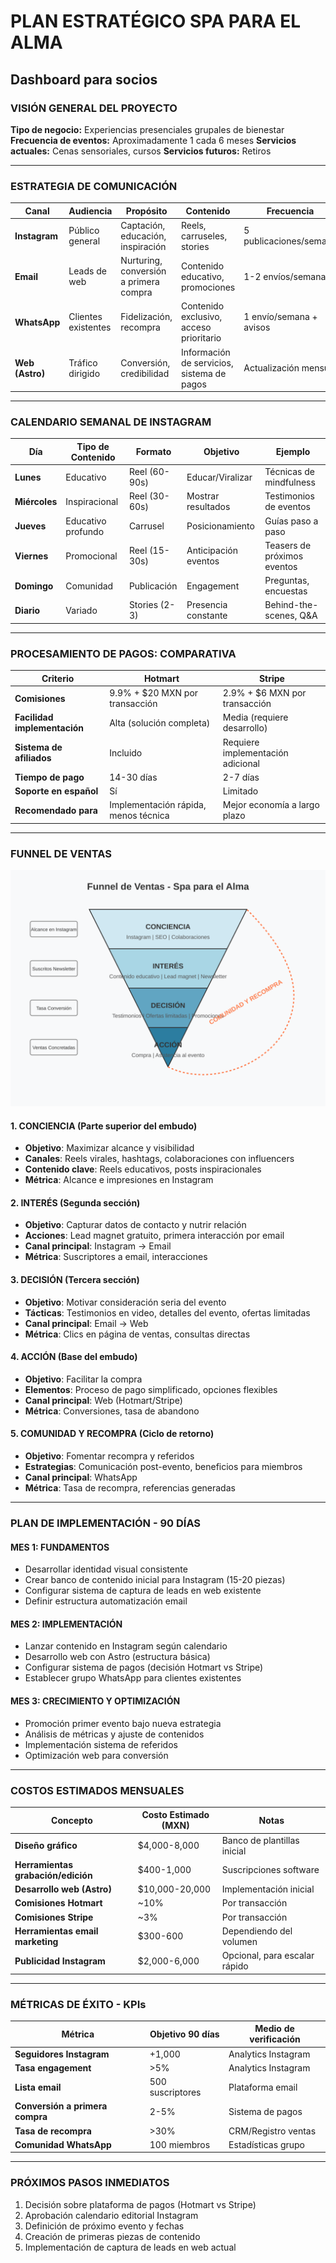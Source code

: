 # PLAN ESTRATÉGICO SPA PARA EL ALMA
## Dashboard para socios

### VISIÓN GENERAL DEL PROYECTO
**Tipo de negocio:** Experiencias presenciales grupales de bienestar
**Frecuencia de eventos:** Aproximadamente 1 cada 6 meses
**Servicios actuales:** Cenas sensoriales, cursos
**Servicios futuros:** Retiros

---

### ESTRATEGIA DE COMUNICACIÓN

| Canal | Audiencia | Propósito | Contenido | Frecuencia |
|-------|-----------|-----------|-----------|------------|
| **Instagram** | Público general | Captación, educación, inspiración | Reels, carruseles, stories | 5 publicaciones/semana |
| **Email** | Leads de web | Nurturing, conversión a primera compra | Contenido educativo, promociones | 1-2 envíos/semana |
| **WhatsApp** | Clientes existentes | Fidelización, recompra | Contenido exclusivo, acceso prioritario | 1 envío/semana + avisos |
| **Web (Astro)** | Tráfico dirigido | Conversión, credibilidad | Información de servicios, sistema de pagos | Actualización mensual |

---

### CALENDARIO SEMANAL DE INSTAGRAM

| Día | Tipo de Contenido | Formato | Objetivo | Ejemplo |
|-----|-------------------|---------|----------|---------|
| **Lunes** | Educativo | Reel (60-90s) | Educar/Viralizar | Técnicas de mindfulness |
| **Miércoles** | Inspiracional | Reel (30-60s) | Mostrar resultados | Testimonios de eventos |
| **Jueves** | Educativo profundo | Carrusel | Posicionamiento | Guías paso a paso |
| **Viernes** | Promocional | Reel (15-30s) | Anticipación eventos | Teasers de próximos eventos |
| **Domingo** | Comunidad | Publicación | Engagement | Preguntas, encuestas |
| **Diario** | Variado | Stories (2-3) | Presencia constante | Behind-the-scenes, Q&A |

---

### PROCESAMIENTO DE PAGOS: COMPARATIVA

| Criterio | Hotmart | Stripe |
|----------|---------|--------|
| **Comisiones** | 9.9% + $20 MXN por transacción | 2.9% + $6 MXN por transacción |
| **Facilidad implementación** | Alta (solución completa) | Media (requiere desarrollo) |
| **Sistema de afiliados** | Incluido | Requiere implementación adicional |
| **Tiempo de pago** | 14-30 días | 2-7 días |
| **Soporte en español** | Sí | Limitado |
| **Recomendado para** | Implementación rápida, menos técnica | Mejor economía a largo plazo |

---

### FUNNEL DE VENTAS

![Funnel de Ventas - Spa para el Alma](funnel.astro)

#### 1. CONCIENCIA (Parte superior del embudo)
- **Objetivo**: Maximizar alcance y visibilidad
- **Canales**: Reels virales, hashtags, colaboraciones con influencers
- **Contenido clave**: Reels educativos, posts inspiracionales
- **Métrica**: Alcance e impresiones en Instagram

#### 2. INTERÉS (Segunda sección)
- **Objetivo**: Capturar datos de contacto y nutrir relación
- **Acciones**: Lead magnet gratuito, primera interacción por email
- **Canal principal**: Instagram → Email
- **Métrica**: Suscriptores a email, interacciones

#### 3. DECISIÓN (Tercera sección)
- **Objetivo**: Motivar consideración seria del evento
- **Tácticas**: Testimonios en video, detalles del evento, ofertas limitadas
- **Canal principal**: Email → Web
- **Métrica**: Clics en página de ventas, consultas directas

#### 4. ACCIÓN (Base del embudo)
- **Objetivo**: Facilitar la compra 
- **Elementos**: Proceso de pago simplificado, opciones flexibles
- **Canal principal**: Web (Hotmart/Stripe)
- **Métrica**: Conversiones, tasa de abandono

#### 5. COMUNIDAD Y RECOMPRA (Ciclo de retorno)
- **Objetivo**: Fomentar recompra y referidos
- **Estrategias**: Comunicación post-evento, beneficios para miembros
- **Canal principal**: WhatsApp
- **Métrica**: Tasa de recompra, referencias generadas

---

### PLAN DE IMPLEMENTACIÓN - 90 DÍAS

#### MES 1: FUNDAMENTOS
- Desarrollar identidad visual consistente
- Crear banco de contenido inicial para Instagram (15-20 piezas)
- Configurar sistema de captura de leads en web existente
- Definir estructura automatización email

#### MES 2: IMPLEMENTACIÓN
- Lanzar contenido en Instagram según calendario
- Desarrollo web con Astro (estructura básica)
- Configurar sistema de pagos (decisión Hotmart vs Stripe)
- Establecer grupo WhatsApp para clientes existentes

#### MES 3: CRECIMIENTO Y OPTIMIZACIÓN
- Promoción primer evento bajo nueva estrategia
- Análisis de métricas y ajuste de contenidos
- Implementación sistema de referidos
- Optimización web para conversión

---

### COSTOS ESTIMADOS MENSUALES

| Concepto | Costo Estimado (MXN) | Notas |
|----------|----------------------|-------|
| **Diseño gráfico** | $4,000-8,000 | Banco de plantillas inicial |
| **Herramientas grabación/edición** | $400-1,000 | Suscripciones software |
| **Desarrollo web (Astro)** | $10,000-20,000 | Implementación inicial |
| **Comisiones Hotmart** | ~10% | Por transacción |
| **Comisiones Stripe** | ~3% | Por transacción |
| **Herramientas email marketing** | $300-600 | Dependiendo del volumen |
| **Publicidad Instagram** | $2,000-6,000 | Opcional, para escalar rápido |

---

### MÉTRICAS DE ÉXITO - KPIs

| Métrica | Objetivo 90 días | Medio de verificación |
|---------|------------------|----------------------|
| **Seguidores Instagram** | +1,000 | Analytics Instagram |
| **Tasa engagement** | >5% | Analytics Instagram |
| **Lista email** | 500 suscriptores | Plataforma email |
| **Conversión a primera compra** | 2-5% | Sistema de pagos |
| **Tasa de recompra** | >30% | CRM/Registro ventas |
| **Comunidad WhatsApp** | 100 miembros | Estadísticas grupo |

---

### PRÓXIMOS PASOS INMEDIATOS

1. Decisión sobre plataforma de pagos (Hotmart vs Stripe)
2. Aprobación calendario editorial Instagram
3. Definición de próximo evento y fechas
4. Creación de primeras piezas de contenido
5. Implementación de captura de leads en web actual
